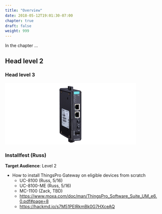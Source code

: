 ```yaml
---
title: "Overview"
date: 2018-05-12T19:01:30-07:00
chapter: true
draft: false
weight: 999
---
```


In the chapter ...


## Head level 2

### Head level 3


![](images/uc8100.jpg)





### Installfest (Russ)
**Target Audience**: Level 2
- How to install ThingsPro Gateway on eligible devices from scratch
    - UC-8100 (Russ, 5/16)
    - UC-8100-ME (Russ, 5/16)
    - MC-1100 (Zack, TBD)
    - https://www.moxa.com/doc/man/ThingsPro_Software_Suite_UM_e6.0.pdf#page=8
    - https://hackmd.io/s7M51PElRkmBk0G7HXceAQ


